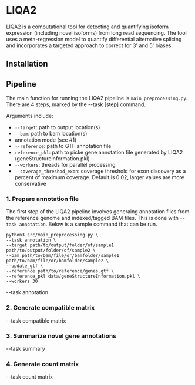 # LIQA2
LIQA2 is a computational tool for detecting and quantifying isoform expression (including novel isoforms) from long read sequencing. The tool uses a meta-regression model to quantify differential alternative splicing and incorporates a targeted approach to correct for 3' and 5' biases.

## Installation

## Pipeline
The main function for running the LIQA2 pipeline is `main_preprocessing.py`. There are 4 steps, marked by the --task [step] command.

Arguments include:
- `--target`: path to output location(s)
- `--bam`: path to bam location(s)
- annotation mode (see #1)
- `--reference`: path to GTF annotation file
- `reference_pkl`: path to picke gene annotation file generated by LIQA2 (geneStructureInformation.pkl)
- `--workers`: threads for parallel processing
- `--coverage_threshod_exon`: coverage threshold for exon discovery as a percent of maximum coverage. Default is 0.02, larger values are more conservative

  
### 1. Prepare annotation file
The first step of the LIQA2 pipeline involves generaing annotation files from the reference genome and indexed/tagged BAM files. This is done with `--task annotation`. Below is a sample command that can be run.

```
python3 src/main_preprocessing.py \
--task annotation \
--target path/to/output/folder/of/sample1 path/to/output/folder/of/sample2 \
--bam path/to/bam/file/or/bamfolder/sample1 path/to/bam/file/or/bamfolder/sample2 \
--update_gtf \
--reference path/to/reference/genes.gtf \
--reference_pkl data/geneStructureInformation.pkl \
--workers 30
```
--task annotation
### 2. Generate compatible matrix
--task compatible matrix
### 3. Summarize novel gene annotations
--task summary
### 4. Generate count matrix
--task count matrix
